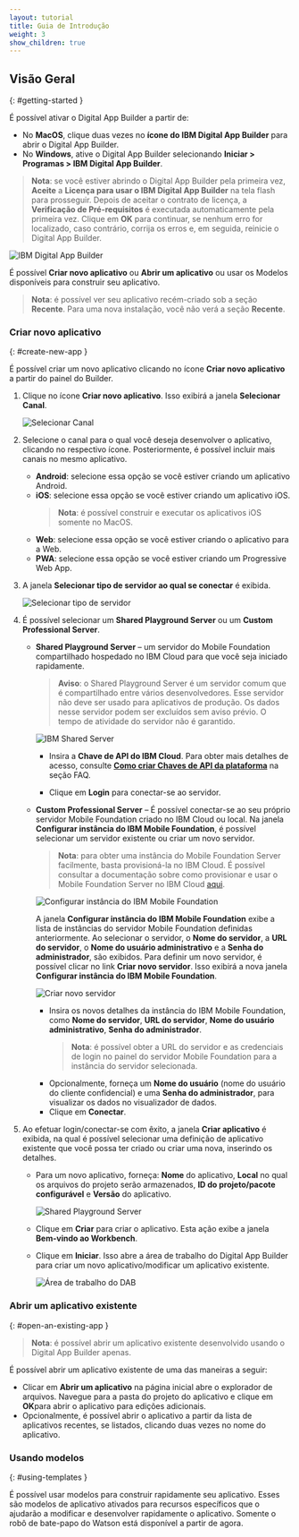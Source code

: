 ```yaml
---
layout: tutorial
title: Guia de Introdução
weight: 3
show_children: true
---
```

<!-- NLS_CHARSET=UTF-8 -->
## Visão Geral
{: #getting-started }

É possível ativar o Digital App Builder a partir de:

* No **MacOS**, clique duas vezes no **ícone do IBM Digital App Builder** para abrir o Digital App Builder.
* No **Windows**, ative o Digital App Builder selecionando **Iniciar > Programas > IBM Digital App Builder**.

>**Nota**: se você estiver abrindo o Digital App Builder pela primeira vez, **Aceite** a **Licença para usar o IBM Digital App Builder** na tela flash para prosseguir. Depois de aceitar o contrato de licença, a **Verificação de Pré-requisitos** é executada automaticamente pela primeira vez. Clique em **OK** para continuar, se nenhum erro for localizado, caso contrário, corrija os erros e, em seguida, reinicie o Digital App Builder.

![IBM Digital App Builder](dab-home-screen.png)

É possível **Criar novo aplicativo** ou **Abrir um aplicativo** ou usar os Modelos disponíveis para construir seu aplicativo.
>**Nota**: é possível ver seu aplicativo recém-criado sob a seção **Recente**. Para uma nova instalação, você não verá a seção **Recente**.


### Criar novo aplicativo
{: #create-new-app }

É possível criar um novo aplicativo clicando no ícone **Criar novo aplicativo** a partir do painel do Builder.

1. Clique no ícone **Criar novo aplicativo**. Isso exibirá a janela **Selecionar Canal**.

    ![Selecionar Canal](dab-select-channel.png)

2. Selecione o canal para o qual você deseja desenvolver o aplicativo, clicando no respectivo ícone. Posteriormente, é possível incluir mais canais no mesmo aplicativo.

    * **Android**: selecione essa opção se você estiver criando um aplicativo Android.
    * **iOS**: selecione essa opção se você estiver criando um aplicativo iOS.
        >**Nota**: é possível construir e executar os aplicativos iOS somente no MacOS.
    * **Web**: selecione essa opção se você estiver criando o aplicativo para a Web.
    * **PWA**: selecione essa opção se você estiver criando um Progressive Web App.

3. A janela **Selecionar tipo de servidor ao qual se conectar** é exibida.

    ![Selecionar tipo de servidor](dab-select-server.png)

4. É possível selecionar um **Shared Playground Server** ou um **Custom Professional Server**.

    * **Shared Playground Server** – um servidor do Mobile Foundation compartilhado hospedado no IBM Cloud para que você seja iniciado rapidamente.

        >**Aviso**: o Shared Playground Server é um servidor comum que é compartilhado entre vários desenvolvedores. Esse servidor não deve ser usado para aplicativos de produção. Os dados nesse servidor podem ser excluídos sem aviso prévio. O tempo de atividade do servidor não é garantido.

        ![IBM Shared Server](dab-shared-server.png)

        * Insira a **Chave de API do IBM Cloud**. Para obter mais detalhes de acesso, consulte [**Como criar Chaves de API da plataforma**](../faq/) na seção FAQ. 

        * Clique em **Login** para conectar-se ao servidor. 

    * **Custom Professional Server** – É possível conectar-se ao seu próprio servidor Mobile Foundation criado no IBM Cloud ou local. Na janela **Configurar instância do IBM Mobile Foundation**, é possível selecionar um servidor existente ou criar um novo servidor.

        >**Nota**: para obter uma instância do Mobile Foundation Server facilmente, basta provisioná-la no IBM Cloud. É possível consultar a documentação sobre como provisionar e usar o Mobile Foundation Server no IBM Cloud [aqui](https://cloud.ibm.com/docs/services/mobilefoundation?topic=mobilefoundation-getting-started-tutorial).

        ![Configurar instância do IBM Mobile Foundation](dab-config-ibm-cloud-instance.png)
 
        A janela **Configurar instância do IBM Mobile Foundation** exibe a lista de instâncias do servidor Mobile Foundation definidas anteriormente. Ao selecionar o servidor, o **Nome do servidor**, a **URL do servidor**, o **Nome do usuário administrativo** e a **Senha do administrador**, são exibidos. Para definir um novo servidor, é possível clicar no link **Criar novo servidor**. Isso exibirá a nova janela **Configurar instância do IBM Mobile Foundation**.

        ![Criar novo servidor](dab-custom-professional-server.png)

        * Insira os novos detalhes da instância do IBM Mobile Foundation, como **Nome do servidor**, **URL do servidor**, **Nome do usuário administrativo**, **Senha do administrador**.
            >**Nota**: é possível obter a URL do servidor e as credenciais de login no painel do servidor Mobile Foundation para a instância do servidor selecionada.
        * Opcionalmente, forneça um **Nome do usuário** (nome do usuário do cliente confidencial) e uma **Senha do administrador**, para visualizar os dados no visualizador de dados.
        * Clique em **Conectar**.

5. Ao efetuar login/conectar-se com êxito, a janela **Criar aplicativo** é exibida, na qual é possível selecionar uma definição de aplicativo existente que você possa ter criado ou criar uma nova, inserindo os detalhes. 
    * Para um novo aplicativo, forneça: **Nome** do aplicativo, **Local** no qual os arquivos do projeto serão armazenados, **ID do projeto/pacote configurável** e **Versão** do aplicativo. 
 
        ![Shared Playground Server](dab-create-app.png)

    * Clique em **Criar** para criar o aplicativo. Esta ação exibe a janela **Bem-vindo ao Workbench**.
    * Clique em **Iniciar**. Isso abre a área de trabalho do Digital App Builder para criar um novo aplicativo/modificar um aplicativo existente.

        ![Área de trabalho do DAB](dab-workbench.png)

### Abrir um aplicativo existente
{: #open-an-existing-app }
 
>**Nota**: é possível abrir um aplicativo existente desenvolvido usando o Digital App Builder apenas.

É possível abrir um aplicativo existente de uma das maneiras a seguir:

* Clicar em **Abrir um aplicativo** na página inicial abre o explorador de arquivos. Navegue para a pasta do projeto do aplicativo e clique em **OK**para abrir o aplicativo para edições adicionais.
* Opcionalmente, é possível abrir o aplicativo a partir da lista de aplicativos recentes, se listados, clicando duas vezes no nome do aplicativo.

### Usando modelos
{: #using-templates }

É possível usar modelos para construir rapidamente seu aplicativo. Esses são modelos de aplicativo ativados para recursos específicos que o ajudarão a modificar e desenvolver rapidamente o aplicativo. Somente o robô de bate-papo do Watson está disponível a partir de agora.

